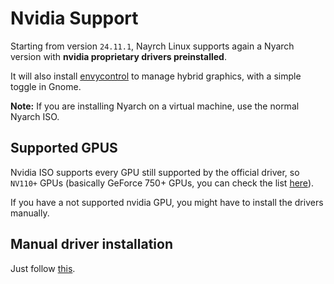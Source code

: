 # Nvidia Support
Starting from version `24.11.1`, Nayrch Linux supports again a Nyarch version with **nvidia proprietary drivers preinstalled**.

It will also install [envycontrol](https://github.com/bayasdev/envycontrol) to manage hybrid graphics, with a simple toggle in Gnome.

**Note:** If you are installing Nyarch on a virtual machine, use the normal Nyarch ISO.

## Supported GPUS
Nvidia ISO supports every GPU still supported by the official driver, so `NV110+` GPUs (basically GeForce 750+ GPUs, you can check the list [here](https://nouveau.freedesktop.org/CodeNames.html)).

If you have a not supported nvidia GPU, you might have to install the drivers manually.

## Manual driver installation
Just follow [this](https://github.com/korvahannu/arch-nvidia-drivers-installation-guide).

